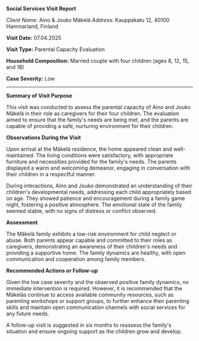 **Social Services Visit Report**

*Client Name:* Aino & Jouko Mäkelä
*Address:* Kauppakatu 12, 40100 Hammarland, Finland

**Visit Date:** 07.04.2025

**Visit Type:** Parental Capacity Evaluation

**Household Composition:** Married couple with four children (ages 8, 12, 15, and 18)

**Case Severity:** Low

---

**Summary of Visit Purpose**

This visit was conducted to assess the parental capacity of Aino and Jouko Mäkelä in their role as caregivers for their four children. The evaluation aimed to ensure that the family's needs are being met, and the parents are capable of providing a safe, nurturing environment for their children.

**Observations During the Visit**

Upon arrival at the Mäkelä residence, the home appeared clean and well-maintained. The living conditions were satisfactory, with appropriate furniture and necessities provided for the family's needs. The parents displayed a warm and welcoming demeanor, engaging in conversation with their children in a respectful manner.

During interactions, Aino and Jouko demonstrated an understanding of their children's developmental needs, addressing each child appropriately based on age. They showed patience and encouragement during a family game night, fostering a positive atmosphere. The emotional state of the family seemed stable, with no signs of distress or conflict observed.

**Assessment**

The Mäkelä family exhibits a low-risk environment for child neglect or abuse. Both parents appear capable and committed to their roles as caregivers, demonstrating an awareness of their children's needs and providing a supportive home. The family dynamics are healthy, with open communication and cooperation among family members.

**Recommended Actions or Follow-up**

Given the low case severity and the observed positive family dynamics, no immediate intervention is required. However, it is recommended that the Mäkeläs continue to access available community resources, such as parenting workshops or support groups, to further enhance their parenting skills and maintain open communication channels with social services for any future needs.

A follow-up visit is suggested in six months to reassess the family's situation and ensure ongoing support as the children grow and develop.